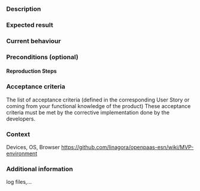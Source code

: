 ### Description

### Expected result

### Current behaviour

### Preconditions (optional)

#### Reproduction Steps

### Acceptance criteria

The list of acceptance criteria (defined in the corresponding User Story or coming from your functional knowledge of the product)
These acceptance criteria must be met by the corrective implementation done by the developers.

### Context

Devices, OS, Browser
https://github.com/linagora/openpaas-esn/wiki/MVP-environment

### Additional information

log files,...
